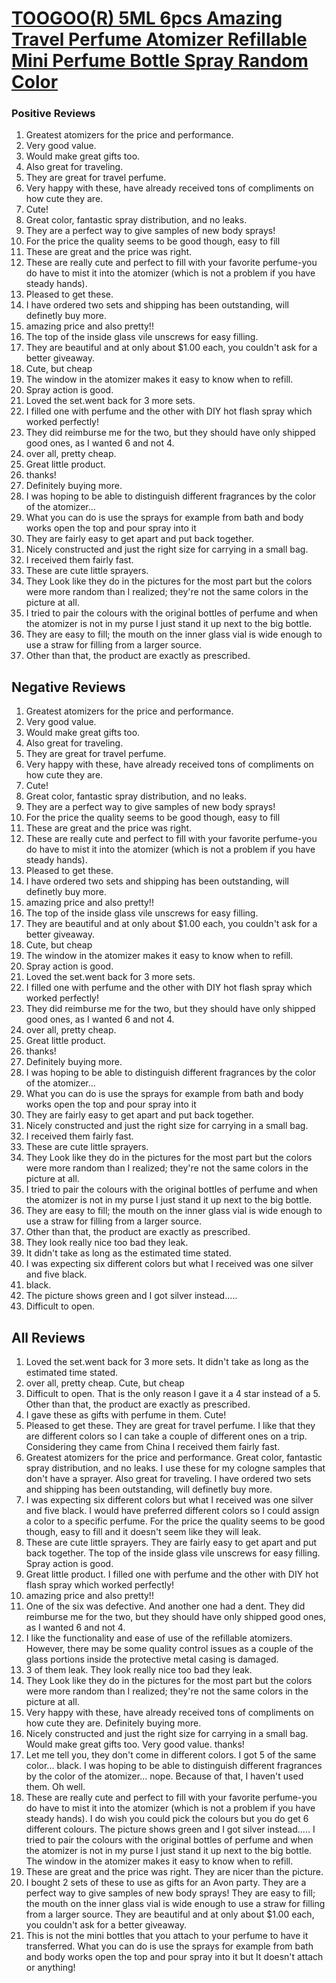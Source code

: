# [TOOGOO(R) 5ML 6pcs Amazing Travel Perfume Atomizer Refillable Mini Perfume Bottle Spray Random Color](https://products.checkmycream.com/products/TOOGOO(R)-5ML-6pcs-Amazing-Travel-Perfume-Atomizer-Refillable-Mini-Perfume-Bottle-Spray-Random-Color.html)

### Positive Reviews

<ol>
      <li>Greatest atomizers for the price and performance.</li>
      <li>Very good value.  </li>
      <li>Would make great gifts too.  </li>
      <li>Also great for traveling.</li>
      <li>They are great for travel perfume.</li>
      <li>Very happy with these, have already received tons of compliments on how cute they are.</li>
      <li>Cute!</li>
      <li>Great color, fantastic spray distribution, and no leaks.</li>
      <li>They are a perfect way to give samples of new body sprays!  </li>
      <li>For the price the quality seems to be good though, easy to fill</li>
      <li>These are great and the price was right.</li>
      <li>These are really cute and perfect to fill with your favorite perfume-you do have to mist it into the atomizer (which is not a problem if you have steady hands).  </li>
      <li>Pleased to get these.</li>
      <li>I have ordered two sets and shipping has been outstanding, will definetly buy more.</li>
      <li>amazing price and also pretty!!</li>
      <li>The top of the inside glass vile unscrews for easy filling.  </li>
      <li>They are beautiful and at only about $1.00 each, you couldn&#x27;t ask for a better giveaway.</li>
      <li>Cute, but cheap</li>
      <li>The window in the atomizer makes it easy to know when to refill.</li>
      <li>Spray action is good.</li>
      <li>Loved the set.went back for 3 more sets.</li>
      <li>I filled one with perfume and the other with DIY hot flash spray which worked perfectly!</li>
      <li>They did reimburse me for the two, but they should have only shipped good ones, as I wanted 6 and not 4.</li>
      <li>over all, pretty cheap.</li>
      <li>Great little product.  </li>
      <li>thanks!</li>
      <li>Definitely buying more.</li>
      <li>I was hoping to be able to distinguish different fragrances by the color of the atomizer...</li>
      <li>What you can do is use the sprays for example from bath and body works open the top and pour spray into it</li>
      <li>They are fairly easy to get apart and put back together.  </li>
      <li>Nicely constructed and just the right size for carrying in a small bag.  </li>
      <li>I received  them fairly fast.</li>
      <li>These are cute little sprayers.  </li>
      <li>They Look like they do in the pictures for the most part but the colors were more random than I realized; they&#x27;re not the same colors in the picture at all.</li>
      <li>I tried to pair the colours with the original bottles of perfume and when the atomizer is not in my purse I just stand it up next to the big bottle.  </li>
      <li>They are easy to fill; the mouth on the inner glass vial is wide enough to use a straw for filling from a larger source.  </li>
      <li>Other than that, the product are exactly as prescribed.</li>
</ol>


<h2>Negative Reviews</h2>
<ol>
<li> Greatest atomizers for the price and performance.</li>
<li> Very good value.  </li>
<li> Would make great gifts too.  </li>
<li> Also great for traveling.</li>
<li> They are great for travel perfume.</li>
<li> Very happy with these, have already received tons of compliments on how cute they are.</li>
<li> Cute!</li>
<li> Great color, fantastic spray distribution, and no leaks.</li>
<li> They are a perfect way to give samples of new body sprays!  </li>
<li> For the price the quality seems to be good though, easy to fill</li>
<li> These are great and the price was right.</li>
<li> These are really cute and perfect to fill with your favorite perfume-you do have to mist it into the atomizer (which is not a problem if you have steady hands).  </li>
<li> Pleased to get these.</li>
<li> I have ordered two sets and shipping has been outstanding, will definetly buy more.</li>
<li> amazing price and also pretty!!</li>
<li> The top of the inside glass vile unscrews for easy filling.  </li>
<li> They are beautiful and at only about $1.00 each, you couldn&#x27;t ask for a better giveaway.</li>
<li> Cute, but cheap</li>
<li> The window in the atomizer makes it easy to know when to refill.</li>
<li> Spray action is good.</li>
<li> Loved the set.went back for 3 more sets.</li>
<li> I filled one with perfume and the other with DIY hot flash spray which worked perfectly!</li>
<li> They did reimburse me for the two, but they should have only shipped good ones, as I wanted 6 and not 4.</li>
<li> over all, pretty cheap.</li>
<li> Great little product.  </li>
<li> thanks!</li>
<li> Definitely buying more.</li>
<li> I was hoping to be able to distinguish different fragrances by the color of the atomizer...</li>
<li> What you can do is use the sprays for example from bath and body works open the top and pour spray into it</li>
<li> They are fairly easy to get apart and put back together.  </li>
<li> Nicely constructed and just the right size for carrying in a small bag.  </li>
<li> I received  them fairly fast.</li>
<li> These are cute little sprayers.  </li>
<li> They Look like they do in the pictures for the most part but the colors were more random than I realized; they&#x27;re not the same colors in the picture at all.</li>
<li> I tried to pair the colours with the original bottles of perfume and when the atomizer is not in my purse I just stand it up next to the big bottle.  </li>
<li> They are easy to fill; the mouth on the inner glass vial is wide enough to use a straw for filling from a larger source.  </li>
<li> Other than that, the product are exactly as prescribed.</li>
<li> They look really nice too bad they leak.</li>
<li> It didn&#x27;t take as long as the estimated time stated.</li>
<li> I was expecting six different colors but what I received was one silver and five black.</li>
<li> black.  </li>
<li> The picture shows green and I got silver instead.....</li>
<li> Difficult to open.</li>
</ol>

<h2>All Reviews</h2>

<ol>
    <li> Loved the set.went back for 3 more sets. It didn&#x27;t take as long as the estimated time stated.</li>
    <li> over all, pretty cheap. Cute, but cheap</li>
    <li> Difficult to open. That is the only reason I gave it a 4 star instead of a 5. Other than that, the product are exactly as prescribed.</li>
    <li> I gave these as gifts with perfume in them.  Cute!</li>
    <li> Pleased to get these. They are great for travel perfume. I like that they are different colors  so I  can take a couple of different ones on a trip.  Considering they came from China I received  them fairly fast.</li>
    <li> Greatest atomizers for the price and performance. Great color, fantastic spray distribution, and no leaks. I use these for my cologne samples that don&#x27;t have a sprayer. Also great for traveling. I have ordered two sets and shipping has been outstanding, will definetly buy more.</li>
    <li> I was expecting six different colors but what I received was one silver and five black. I would have preferred different colors so I could assign a color to a specific perfume. For the price the quality seems to be good though, easy to fill and it doesn&#x27;t seem like they will leak.</li>
    <li> These are cute little sprayers.  They are fairly easy to get apart and put back together.  The top of the inside glass vile unscrews for easy filling.  Spray action is good.</li>
    <li> Great little product.  I filled one with perfume and the other with DIY hot flash spray which worked perfectly!</li>
    <li> amazing price and also pretty!!</li>
    <li> One of the six was defective.  And another one had a dent.  They did reimburse me for the two, but they should have only shipped good ones, as I wanted 6 and not 4.</li>
    <li> I like the functionality and ease of use of the refillable atomizers.  However, there may be some quality control issues as a couple of the glass portions inside the protective metal casing is damaged.</li>
    <li> 3 of them leak. They look really nice too bad they leak.</li>
    <li> They Look like they do in the pictures for the most part but the colors were more random than I realized; they&#x27;re not the same colors in the picture at all.</li>
    <li> Very happy with these, have already received tons of compliments on how cute they are. Definitely buying more.</li>
    <li> Nicely constructed and just the right size for carrying in a small bag.  Would make great gifts too.  Very good value.  thanks!</li>
    <li> Let me tell you, they don&#x27;t come in different colors.  I got 5 of the same color... black.  I was hoping to be able to distinguish different fragrances by the color of the atomizer... nope.  Because of that, I haven&#x27;t used them.  Oh well.</li>
    <li> These are really cute and perfect to fill with your favorite perfume-you do have to mist it into the atomizer (which is not a problem if you have steady hands).  I do wish you could pick the colours but you do get 6 different colours.  The picture shows green and I got silver instead..... I tried to pair the colours with the original bottles of perfume and when the atomizer is not in my purse I just stand it up next to the big bottle.  The window in the atomizer makes it easy to know when to refill.</li>
    <li> These are great and the price was right. They are nicer than the picture.</li>
    <li> I bought 2 sets of these to use as gifts for an Avon party.  They are a perfect way to give samples of new body sprays!  They are easy to fill; the mouth on the inner glass vial is wide enough to use a straw for filling from a larger source.  They are beautiful and at only about $1.00 each, you couldn&#x27;t ask for a better giveaway.</li>
    <li> This is not the mini bottles that you attach to your perfume to have it transferred. What you can do is use the sprays for example from bath and body works open the top and pour spray into it but It doesn&#x27;t attach or anything!</li>
</ol>




